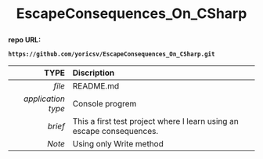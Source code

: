 # <p align = center><b>EscapeConsequences_On_CSharp<b></p>
 
repo URL:
```
https://github.com/yoricsv/EscapeConsequences_On_CSharp.git
```

**TYPE** | **Discription**
---: | :---
*file* | README.md
*application type* | Console progrem
*brief* | This a first test project where I learn using an escape consequences.
*Note* | Using only Write method
